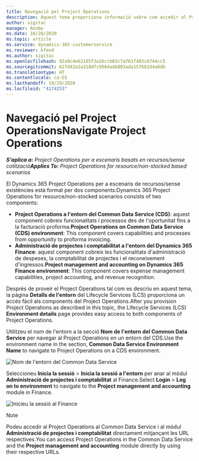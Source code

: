 ```yaml
---
title: Navegació pel Project Operations
description: Aquest tema proporciona informació sobre com accedir al Project Operations des del Lifecycle Services.
author: sigitac
manager: Annbe
ms.date: 10/28/2020
ms.topic: article
ms.service: dynamics-365-customerservice
ms.reviewer: kfend
ms.author: sigitac
ms.openlocfilehash: 92a9c4e62165f3e26ccb03c7af61f483c6744cc5
ms.sourcegitcommit: 627d42e2a318dfc9564a4b803ada157682d4a0db
ms.translationtype: HT
ms.contentlocale: ca-ES
ms.lasthandoff: 10/29/2020
ms.locfileid: "4174253"
---
```

# <a name="navigate-project-operations"></a><span data-ttu-id="9c5e5-103">Navegació pel Project Operations</span><span class="sxs-lookup"><span data-stu-id="9c5e5-103">Navigate Project Operations</span></span>

<span data-ttu-id="9c5e5-104">_**S'aplica a:** Project Operations per a escenaris basats en recursos/sense cotització_</span><span class="sxs-lookup"><span data-stu-id="9c5e5-104">_**Applies To:** Project Operations for resource/non-stocked based scenarios_</span></span>

<span data-ttu-id="9c5e5-105">El Dynamics 365 Project Operations per a escenaris de recursos/sense existències està format per dos components:</span><span class="sxs-lookup"><span data-stu-id="9c5e5-105">Dynamics 365 Project Operations for resource/non-stocked scenarios consists of two components:</span></span> 

 - <span data-ttu-id="9c5e5-106">**Project Operations a l'entorn del Common Data Service (CDS)**: aquest component cobreix funcionalitats i processos des de l'oportunitat fins a la facturació proforma.</span><span class="sxs-lookup"><span data-stu-id="9c5e5-106">**Project Operations on Common Data Service (CDS) environment**: This component covers capabilities and processes from opportunity to proforma invoicing.</span></span> 
 - <span data-ttu-id="9c5e5-107">**Administració de projectes i comptabilitat a l'entorn del Dynamics 365 Finance**: aquest component cobreix les funcionalitats d'administració de despeses, la comptabilitat de projectes i el reconeixement d'ingressos.</span><span class="sxs-lookup"><span data-stu-id="9c5e5-107">**Project management and accounting on Dynamics 365 Finance environment**: This component covers expense management capabilities, project accounting, and revenue recognition.</span></span> 

<span data-ttu-id="9c5e5-108">Després de proveir el Project Operations tal com es descriu en aquest tema, la pàgina **Detalls de l'entorn** del Lifecycle Services (LCS) proporciona un accés fàcil als components del Project Operations.</span><span class="sxs-lookup"><span data-stu-id="9c5e5-108">After you provision Project Operations as described in this topic, the Lifecycle Services (LCS) **Environment details** page provides easy access to both components of Project Operations.</span></span>  

<span data-ttu-id="9c5e5-109">Utilitzeu el nom de l'entorn a la secció **Nom de l'entorn del Common Data Service** per navegar al Project Operations en un entorn del CDS.</span><span class="sxs-lookup"><span data-stu-id="9c5e5-109">Use the environment name in the section, **Common Data Service Environment Name** to navigate to Project Operations on a CDS environment.</span></span> 

  ![Nom de l'entorn del Common Data Service](./media/environment-name.PNG)

<span data-ttu-id="9c5e5-111">Seleccioneu **Inicia la sessió** > **Inicia la sessió a l'entorn** per anar al mòdul **Administració de projectes i comptabilitat** al Finance.</span><span class="sxs-lookup"><span data-stu-id="9c5e5-111">Select **Login** > **Log on to environment** to navigate to the **Project management and accounting** module in Finance.</span></span>  

   ![Inicieu la sessió al Finance](./media/environment-login.PNG)

> [!NOTE]
> <span data-ttu-id="9c5e5-113">Podeu accedir al Project Operations al Common Data Service i al mòdul **Administració de projectes i comptabilitat** directament mitjançant les URL respectives.</span><span class="sxs-lookup"><span data-stu-id="9c5e5-113">You can access Project Operations in the Common Data Service and the **Project management and accounting** module directly by using their respective URLs.</span></span> 
